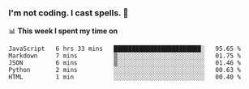 ### I'm not coding. I cast spells. 🎩

📊 **This week I spent my time on**
<!--START_SECTION:waka-->
```text
JavaScript   6 hrs 33 mins   ████████████████████████░   95.65 % 
Markdown     7 mins          ▒░░░░░░░░░░░░░░░░░░░░░░░░   01.75 % 
JSON         6 mins          ▒░░░░░░░░░░░░░░░░░░░░░░░░   01.46 % 
Python       2 mins          ░░░░░░░░░░░░░░░░░░░░░░░░░   00.63 % 
HTML         1 min           ░░░░░░░░░░░░░░░░░░░░░░░░░   00.40 % 
```
<!--END_SECTION:waka-->
